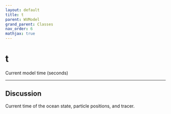 ```yaml
---
layout: default
title: t
parent: WVModel
grand_parent: Classes
nav_order: 6
mathjax: true
---
```


#  t

Current model time (seconds)


---

## Discussion
Current time of the ocean state, particle positions, and tracer.
